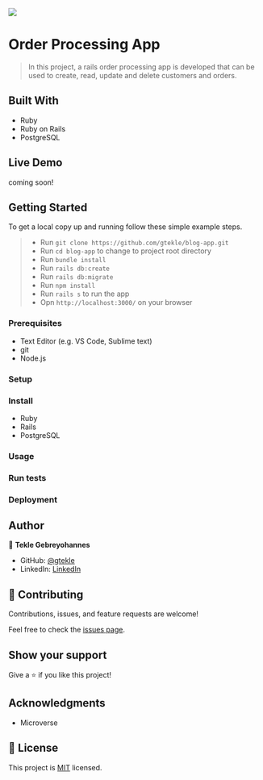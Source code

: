 ![](https://img.shields.io/badge/Microverse-blueviolet)

# Order Processing App

> In this project, a rails order processing app is developed that can be used to create, read, update and delete customers and orders.


## Built With

- Ruby
- Ruby on Rails
- PostgreSQL

## Live Demo

 coming soon!


## Getting Started

To get a local copy up and running follow these simple example steps.

> - Run `git clone https://github.com/gtekle/blog-app.git`
> - Run `cd blog-app` to change to project root directory
> - Run `bundle install`
> - Run `rails db:create`
> - Run `rails db:migrate`
> - Run `npm install`
> - Run `rails s` to run the app
> - Opn `http://localhost:3000/` on your browser


### Prerequisites
- Text Editor (e.g. VS Code, Sublime text)
- git
- Node.js

### Setup

### Install
- Ruby
- Rails
- PostgreSQL

### Usage

### Run tests

### Deployment


## Author

👤 **Tekle Gebreyohannes**

- GitHub: [@gtekle](https://github.com/gtekle)
- LinkedIn: [LinkedIn](https://linkedin.com/in/gtekle)

## 🤝 Contributing

Contributions, issues, and feature requests are welcome!

Feel free to check the [issues page](../../issues/).

## Show your support

Give a ⭐️ if you like this project!

## Acknowledgments

- Microverse

## 📝 License

This project is [MIT](./MIT.md) licensed.